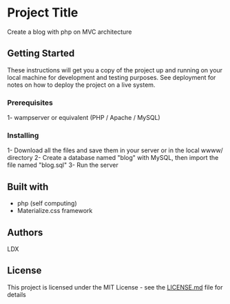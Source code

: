 # Project Title

Create a blog with php on MVC architecture

## Getting Started

These instructions will get you a copy of the project up and running on your local machine for development and testing purposes. See deployment for notes on how to deploy the project on a live system.

### Prerequisites

1- wampserver or equivalent (PHP / Apache / MySQL)


### Installing

1- Download all the files and save them in your server or in the local wwww/ directory
2- Create a database named "blog" with MySQL, then import the file named "blog.sql"
3- Run the server


## Built with

* php (self computing)
* Materialize.css framework

## Authors

LDX

## License

This project is licensed under the MIT License - see the [LICENSE.md](LICENSE.md) file for details
